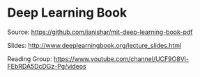 # Deep Learning Book

Source: https://github.com/janishar/mit-deep-learning-book-pdf

Slides: http://www.deeplearningbook.org/lecture_slides.html

Reading Group: https://www.youtube.com/channel/UCF9O8Vj-FEbRDA5DcDGz-Pg/videos